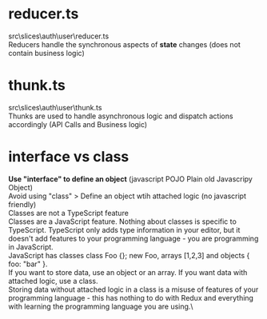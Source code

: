 # reducer.ts
src\slices\auth\user\reducer.ts \
Reducers handle the synchronous aspects of **state** changes (does not contain business logic)

# thunk.ts
src\slices\auth\user\thunk.ts \
Thunks are used to handle asynchronous logic and dispatch actions accordingly (API Calls and Business logic)

# interface vs class
**Use "interface" to define an object** (javascript POJO Plain old Javascripy Object)\
Avoid using "class" > Define an object wtih attached logic (no javascript friendly)\
Classes are not a TypeScript feature\
Classes are a JavaScript feature. Nothing about classes is specific to TypeScript. TypeScript only adds type information in your editor, but it doesn't add features to your programming language - you are programming in JavaScript.\
JavaScript has classes class Foo {}; new Foo, arrays [1,2,3] and objects { foo: "bar" }.\
If you want to store data, use an object or an array. If you want data with attached logic, use a class.\
Storing data without attached logic in a class is a misuse of features of your programming language - this has nothing to do with Redux and everything with learning the programming language you are using.\

